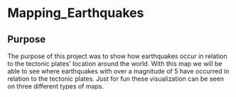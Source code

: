 # Mapping_Earthquakes

## Purpose

The purpose of this project was to show how earthquakes occur in relation to the tectonic plates' location around the world. With this map we will be able to see where earthquakes with over a magnitude of 5 have occurred in relation to the tectonic plates. Just for fun these visualization can be seen on three different types of maps.
